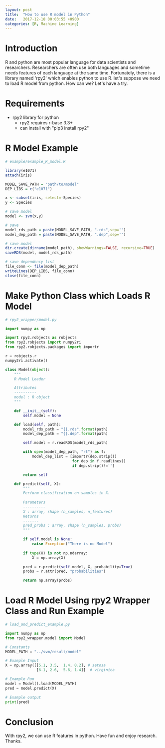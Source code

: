 ```yaml
---
layout: post
title:  "How to use R model in Python"
date:   2017-12-18 00:03:55 +0900
categories: [R, Machine Learning]
---
```


# Introduction 
R and python are most popular language for data scientists and researchers. Researchers are often use both languages and sometime needs features of each language at the same time. Fortunately, there is a library named 'rpy2' which enables python to use R. let's suppose we need to load R model from python. How can we? Let's have a try.

# Requirements
+ rpy2 library for python
    + rpy2 requires r-base 3.3+
    + can install with "pip3 install rpy2"

# R Model Example

```R
# example/example_R_model.R

library(e1071)
attach(iris)

MODEL_SAVE_PATH = "path/to/model"
DEP_LIBS = c("e1071")

x <- subset(iris, select=-Species)
y <- Species

# save model
model <- svm(x,y)

# save
model_rds_path = paste(MODEL_SAVE_PATH, ".rds",sep='')
model_dep_path = paste(MODEL_SAVE_PATH, ".dep",sep='')

# save model
dir.create(dirname(model_path), showWarnings=FALSE, recursive=TRUE)
saveRDS(model, model_rds_path)

# save dependency list
file_conn <- file(model_dep_path)
writeLines(DEP_LIBS, file_conn)
close(file_conn)
```


# Make Python Class which Loads R Model

```python
# rpy2_wrapper/model.py 

import numpy as np

import rpy2.robjects as robjects
from rpy2.robjects import numpy2ri
from rpy2.robjects.packages import importr

r = robjects.r
numpy2ri.activate()

class Model(object):
    """
    R Model Loader

    Attributes
    ----------
    model : R object
    """

    def __init__(self):
        self.model = None

    def load(self, path):
        model_rds_path = "{}.rds".format(path)
        model_dep_path = "{}.dep".format(path)

        self.model = r.readRDS(model_rds_path)

        with open(model_dep_path, "rt") as f:
            model_dep_list = [importr(dep.strip())
                              for dep in f.readlines()
                              if dep.strip()!='']

        return self

    def predict(self, X):
        """
        Perform classification on samples in X.
        
        Parameters
        ----------
        X : array, shape (n_samples, n_features)
        Returns
        -------
        pred_probs : array, shape (n_samples, probs)
        """

        if self.model is None:
            raise Exception("There is no Model")
        
        if type(X) is not np.ndarray:
            X = np.array(X)

        pred = r.predict(self.model, X, probability=True)
        probs = r.attr(pred, "probabilities")

        return np.array(probs)

```

# Load R Model Using rpy2 Wrapper Class and Run Example

```python
# load_and_predict_example.py

import numpy as np
from rpy2_wrapper.model import Model

# Constants
MODEL_PATH = "../svm/result/model"

# Example Input
X = np.array([[5.1, 3.5,  1.4, 0.2], # setosa
              [6.1, 2.6,  5.6, 1.4]]  # virginica

# Example Run
model = Model().load(MODEL_PATH)
pred = model.predict(X)

# Example output
print(pred)
```

# Conclusion
With rpy2, we can use R features in python. Have fun and enjoy research. Thanks.

